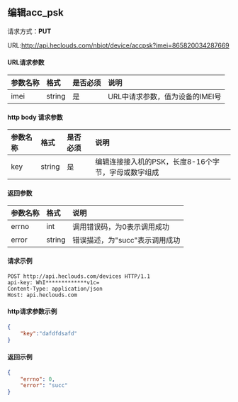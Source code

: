 ﻿编辑acc_psk
---

请求方式：**PUT**

URL:http://api.heclouds.com/nbiot/device/accpsk?imei=865820034287669



#### URL请求参数
参数名称 | 格式 | 是否必须 | 说明
:- | :- | :- | :- 
imei | string | 是 | URL中请求参数，值为设备的IMEI号

#### http body 请求参数
参数名称 | 格式 | 是否必须 | 说明
:- | :- | :- | :- 
key | string | 是 | 编辑连接接入机的PSK，长度8-16个字节，字母或数字组成

#### 返回参数

参数名称 | 格式 | 说明
:- | :- | :- 
errno | int | 调用错误码，为0表示调用成功
error | string | 错误描述，为"succ"表示调用成功

#### 请求示例
```text
POST http://api.heclouds.com/devices HTTP/1.1
api-key: WhI*************v1c=
Content-Type: application/json
Host: api.heclouds.com

```

#### http请求参数示例

```json
{
	"key":"dafdfdsafd" 
}
```

#### 返回示例

```json
{
	"errno": 0,
	"error": "succ"
}
```


